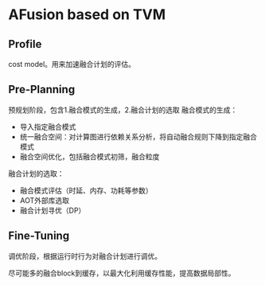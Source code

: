 # AFusion based on TVM

## Profile

cost model。用来加速融合计划的评估。

## Pre-Planning

预规划阶段，包含1.融合模式的生成，2.融合计划的选取
融合模式的生成：
- 导入指定融合模式
- 统一融合空间：对计算图进行依赖关系分析，将自动融合规则下降到指定融合模式
- 融合空间优化，包括融合模式初筛，融合粒度

融合计划的选取：
- 融合模式评估（时延、内存、功耗等参数）
- AOT外部库选取
- 融合计划寻优（DP）

## Fine-Tuning

调优阶段，根据运行时行为对融合计划进行调优。

尽可能多的融合block到缓存，以最大化利用缓存性能，提高数据局部性。
